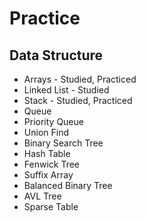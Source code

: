 # Practice

## Data Structure

 * Arrays - Studied, Practiced
 * Linked List - Studied
 * Stack - Studied, Practiced
 * Queue
 * Priority Queue
 * Union Find
 * Binary Search Tree
 * Hash Table
 * Fenwick Tree
 * Suffix Array
 * Balanced Binary Tree
 * AVL Tree
 * Sparse Table